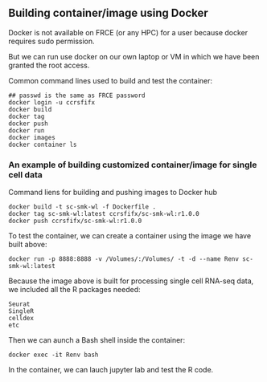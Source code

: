 ## Building container/image using Docker 

Docker is not available on FRCE (or any HPC) for a user because docker requires sudo permission. 

But we can run use docker on our own laptop or VM in which we have been granted the root access. 

Common command lines used to build and test the container:

```
## passwd is the same as FRCE password
docker login -u ccrsfifx 
docker build
docker tag
docker push
docker run 
docker images
docker container ls
```

### An example of building customized container/image for single cell data

Command liens for building and pushing images to Docker hub
```
docker build -t sc-smk-wl -f Dockerfile .
docker tag sc-smk-wl:latest ccrsfifx/sc-smk-wl:r1.0.0
docker push ccrsfifx/sc-smk-wl:r1.0.0
```

To test the container, we can create a container using the image we have built above: 
```
docker run -p 8888:8888 -v /Volumes/:/Volumes/ -t -d --name Renv sc-smk-wl:latest
```

Because the image above is built for processing single cell RNA-seq data, we included all the R packages needed:
```
Seurat
SingleR
celldex
etc
```

Then we can aunch a Bash shell inside the container:
```
docker exec -it Renv bash 
```
In the container, we can lauch jupyter lab and test the R code.
